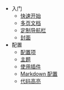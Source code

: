 <!-- _navbar.md --> 

* 入门
  * [快速开始](/)
  * [多页文档](/)
  * [定制导航栏](/)
  * [封面](/)
* 配置  
  *  [配置项](configuration.md) 
  * [主题](themes.md) 
  * [使用插件](plugins.md)
  * [Markdown 配置](markdown.md)
  * [代码高亮](language-highlight.md)

